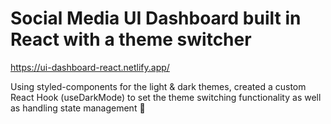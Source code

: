 # Social Media UI Dashboard built in React with a theme switcher

https://ui-dashboard-react.netlify.app/

Using styled-components for the light & dark themes, created a custom React Hook (useDarkMode) to set the theme switching functionality as well as handling state management 🚀
